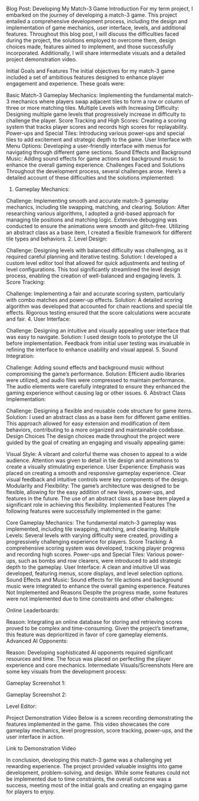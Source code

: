 Blog Post: Developing My Match-3 Game
Introduction
For my term project, I embarked on the journey of developing a match-3 game. This project entailed a comprehensive development process, including the design and implementation of game mechanics, user interface, levels, and additional features. Throughout this blog post, I will discuss the difficulties faced during the project, the solutions employed to overcome them, design choices made, features aimed to implement, and those successfully incorporated. Additionally, I will share intermediate visuals and a detailed project demonstration video.

Initial Goals and Features
The initial objectives for my match-3 game included a set of ambitious features designed to enhance player engagement and experience. These goals were:

Basic Match-3 Gameplay Mechanics: Implementing the fundamental match-3 mechanics where players swap adjacent tiles to form a row or column of three or more matching tiles.
Multiple Levels with Increasing Difficulty: Designing multiple game levels that progressively increase in difficulty to challenge the player.
Score Tracking and High Scores: Creating a scoring system that tracks player scores and records high scores for replayability.
Power-ups and Special Tiles: Introducing various power-ups and special tiles to add excitement and strategic depth to the game.
User Interface with Menu Options: Developing a user-friendly interface with menus for navigating through different game sections.
Sound Effects and Background Music: Adding sound effects for game actions and background music to enhance the overall gaming experience.
Challenges Faced and Solutions
Throughout the development process, several challenges arose. Here’s a detailed account of these difficulties and the solutions implemented:

1. Gameplay Mechanics:

Challenge: Implementing smooth and accurate match-3 gameplay mechanics, including tile swapping, matching, and clearing.
Solution: After researching various algorithms, I adopted a grid-based approach for managing tile positions and matching logic. Extensive debugging was conducted to ensure the animations were smooth and glitch-free. Utilizing an abstract class as a base item, I created a flexible framework for different tile types and behaviors.
2. Level Design:

Challenge: Designing levels with balanced difficulty was challenging, as it required careful planning and iterative testing.
Solution: I developed a custom level editor tool that allowed for quick adjustments and testing of level configurations. This tool significantly streamlined the level design process, enabling the creation of well-balanced and engaging levels.
3. Score Tracking:

Challenge: Implementing a fair and accurate scoring system, particularly with combo matches and power-up effects.
Solution: A detailed scoring algorithm was developed that accounted for chain reactions and special tile effects. Rigorous testing ensured that the score calculations were accurate and fair.
4. User Interface:

Challenge: Designing an intuitive and visually appealing user interface that was easy to navigate.
Solution: I used design tools to prototype the UI before implementation. Feedback from initial user testing was invaluable in refining the interface to enhance usability and visual appeal.
5. Sound Integration:

Challenge: Adding sound effects and background music without compromising the game’s performance.
Solution: Efficient audio libraries were utilized, and audio files were compressed to maintain performance. The audio elements were carefully integrated to ensure they enhanced the gaming experience without causing lag or other issues.
6. Abstract Class Implementation:

Challenge: Designing a flexible and reusable code structure for game items.
Solution: I used an abstract class as a base item for different game entities. This approach allowed for easy extension and modification of item behaviors, contributing to a more organized and maintainable codebase.
Design Choices
The design choices made throughout the project were guided by the goal of creating an engaging and visually appealing game:

Visual Style: A vibrant and colorful theme was chosen to appeal to a wide audience. Attention was given to detail in tile design and animations to create a visually stimulating experience.
User Experience: Emphasis was placed on creating a smooth and responsive gameplay experience. Clear visual feedback and intuitive controls were key components of the design.
Modularity and Flexibility: The game’s architecture was designed to be flexible, allowing for the easy addition of new levels, power-ups, and features in the future. The use of an abstract class as a base item played a significant role in achieving this flexibility.
Implemented Features
The following features were successfully implemented in the game:

Core Gameplay Mechanics: The fundamental match-3 gameplay was implemented, including tile swapping, matching, and clearing.
Multiple Levels: Several levels with varying difficulty were created, providing a progressively challenging experience for players.
Score Tracking: A comprehensive scoring system was developed, tracking player progress and recording high scores.
Power-ups and Special Tiles: Various power-ups, such as bombs and row clearers, were introduced to add strategic depth to the gameplay.
User Interface: A clean and intuitive UI was developed, featuring menus, score displays, and level selection options.
Sound Effects and Music: Sound effects for tile actions and background music were integrated to enhance the overall gaming experience.
Features Not Implemented and Reasons
Despite the progress made, some features were not implemented due to time constraints and other challenges:

Online Leaderboards:

Reason: Integrating an online database for storing and retrieving scores proved to be complex and time-consuming. Given the project’s timeframe, this feature was deprioritized in favor of core gameplay elements.
Advanced AI Opponents:

Reason: Developing sophisticated AI opponents required significant resources and time. The focus was placed on perfecting the player experience and core mechanics.
Intermediate Visuals/Screenshots
Here are some key visuals from the development process:

Gameplay Screenshot 1:


Gameplay Screenshot 2:


Level Editor:


Project Demonstration Video
Below is a screen recording demonstrating the features implemented in the game. This video showcases the core gameplay mechanics, level progression, score tracking, power-ups, and the user interface in action.

Link to Demonstration Video

In conclusion, developing this match-3 game was a challenging yet rewarding experience. The project provided valuable insights into game development, problem-solving, and design. While some features could not be implemented due to time constraints, the overall outcome was a success, meeting most of the initial goals and creating an engaging game for players to enjoy.